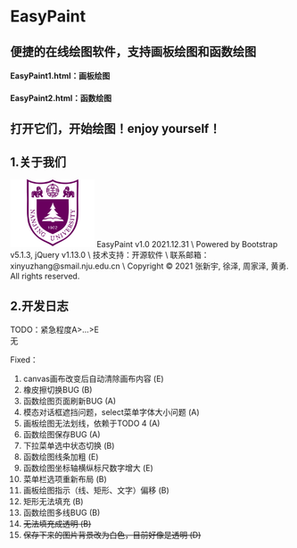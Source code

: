 # EasyPaint
## 便捷的在线绘图软件，支持画板绘图和函数绘图
#### EasyPaint1.html：画板绘图
#### EasyPaint2.html：函数绘图
## 打开它们，开始绘图！enjoy yourself！

## 1.关于我们
<img src="images/NJU.png" width = "30%" height = "30%"/>
EasyPaint v1.0 2021.12.31 \
Powered by Bootstrap v5.1.3, jQuery v1.13.0 \
技术支持：开源软件 \
联系邮箱：xinyuzhang@smail.nju.edu.cn \
Copyright © 2021 张新宇, 徐泽, 周家泽, 黄勇. All rights reserved.

## 2.开发日志

TODO：紧急程度A>...>E \
无

Fixed：
1. canvas画布改变后自动清除画布内容 (E)
2. 橡皮擦切换BUG (B)
3. 函数绘图页面刷新BUG (A)
4. 模态对话框遮挡问题，select菜单字体大小问题 (A)
5. 画板绘图无法划线，依赖于TODO 4 (A)
6. 函数绘图保存BUG (A)
7. 下拉菜单选中状态切换 (B)
8. 函数绘图线条加粗 (E)
9. 函数绘图坐标轴横纵标尺数字增大 (E)
10. 菜单栏选项重新布局 (B)
11. 画板绘图指示（线、矩形、文字）偏移 (B)
12. 矩形无法填充 (B)
13. 函数绘图多线BUG (B)
14. ~~无法填充成透明 (B)~~
15. ~~保存下来的图片背景改为白色，目前好像是透明 (D)~~